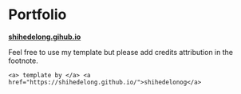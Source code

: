 # Portfolio

**[shihedelong.gihub.io](https://shihedelong.github.io)**

Feel free to use my template but please add credits attribution in the footnote.

`
<a> template by </a> <a href="https://shihedelong.github.io/">shihedelonog</a>
`



